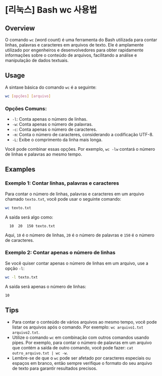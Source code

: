 # [리눅스] Bash wc 사용법

## Overview
O comando `wc` (word count) é uma ferramenta do Bash utilizada para contar linhas, palavras e caracteres em arquivos de texto. Ele é amplamente utilizado por engenheiros e desenvolvedores para obter rapidamente informações sobre o conteúdo de arquivos, facilitando a análise e manipulação de dados textuais.

## Usage
A sintaxe básica do comando `wc` é a seguinte:

```bash
wc [opções] [arquivo]
```

### Opções Comuns:
- `-l`: Conta apenas o número de linhas.
- `-w`: Conta apenas o número de palavras.
- `-c`: Conta apenas o número de caracteres.
- `-m`: Conta o número de caracteres, considerando a codificação UTF-8.
- `-L`: Exibe o comprimento da linha mais longa.

Você pode combinar essas opções. Por exemplo, `wc -lw` contará o número de linhas e palavras ao mesmo tempo.

## Examples
### Exemplo 1: Contar linhas, palavras e caracteres
Para contar o número de linhas, palavras e caracteres em um arquivo chamado `texto.txt`, você pode usar o seguinte comando:

```bash
wc texto.txt
```

A saída será algo como:

```
  10  20  150 texto.txt
```

Aqui, `10` é o número de linhas, `20` é o número de palavras e `150` é o número de caracteres.

### Exemplo 2: Contar apenas o número de linhas
Se você quiser contar apenas o número de linhas em um arquivo, use a opção `-l`:

```bash
wc -l texto.txt
```

A saída será apenas o número de linhas:

```
10
```

## Tips
- Para contar o conteúdo de vários arquivos ao mesmo tempo, você pode listar os arquivos após o comando. Por exemplo: `wc arquivo1.txt arquivo2.txt`.
- Utilize o comando `wc` em combinação com outros comandos usando pipes. Por exemplo, para contar o número de palavras em um arquivo que contém a saída de outro comando, você pode fazer: `cat outro_arquivo.txt | wc -w`.
- Lembre-se de que o `wc` pode ser afetado por caracteres especiais ou espaços em branco, então sempre verifique o formato do seu arquivo de texto para garantir resultados precisos.